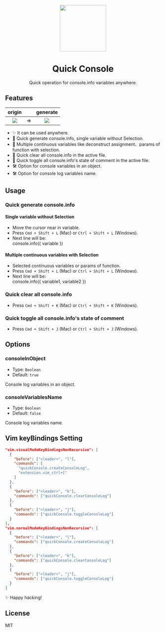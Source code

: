 <p align="center">
  <img src="./public/icon.png" height="150">
</p>

<h1 align="center">
Quick Console
</h1>

<p align="center">
Quick operation for console.info variables anywhere.
</p>

## Features

|          origin          |     |          generate          |
| :----------------------: | :-: | :------------------------: |
| ![](./public/origin.png) | =>  | ![](./public/generate.png) |

- ✨ It can be used anywhere.
- 🍭 Quick generate console.info, single variable without Selection.
- 🌭 Multiple continuous variables like deconstruct assignment、params of function with selection.
- 🎉 Quick clear all console.info in the active file.
- 🍖 Quick toggle all console.info's state of comment in the active file.
- 🛠 Option for console variables in an object.
- 🛠 Option for console log variables name.

## Usage

### Quick generate console.info

#### Single variable without Selection

- Move the cursor near in variable.
- Press `Cmd + Shift + L` (Mac) or `Ctrl + Shift + L` (Windows).
- Next line will be:<br />
  console.info({ variable })

#### Multiple continuous variables with Selection

- Selected continuous variables or params of function.
- Press `Cmd + Shift + L` (Mac) or `Ctrl + Shift + L` (Windows).
- Next line will be: <br />
  console.info({ variable1, variable2 })<br />

### Quick clear all console.info

- Press `Cmd + Shift + K` (Mac) or `Ctrl + Shift + K` (Windows).

### Quick toggle all console.info's state of comment

- Press `Cmd + Shift + J` (Mac) or `Ctrl + Shift + J` (Windows).

## Options

### consoleInObject

- Type: `Boolean`
- Default: `true`

Console log variables in an object.

### consoleVariablesName

- Type: `Boolean`
- Default: `false`

Console log variables name.

## Vim keyBindings Setting

```json
"vim.visualModeKeyBindingsNonRecursive": [
  {
    "before": ["<leader>", "l"],
    "commands": [
      "quickConsole.createConsoleLog",
      "extension.vim_ctrl+["
    ]
  },
  {
    "before": ["<leader>", "k"],
    "commands": ["quickConsole.clearConsoleLog"]
  },
  {
    "before": ["<leader>", "j"],
    "commands": ["quickConsole.toggleConsoleLog"]
  }
],
"vim.normalModeKeyBindingsNonRecursive": [
  {
    "before": ["<leader>", "l"],
    "commands": ["quickConsole.createConsoleLog"]
  },
  {
    "before": ["<leader>", "k"],
    "commands": ["quickConsole.clearConsoleLog"]
  },
  {
    "before": ["<leader>", "j"],
    "commands": ["quickConsole.toggleConsoleLog"]
  }
]
```

✨ Happy hacking!

## License

MIT

